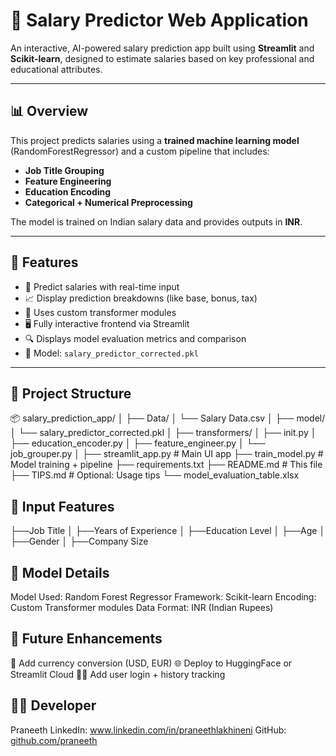 # 💼 Salary Predictor Web Application

An interactive, AI-powered salary prediction app built using **Streamlit** and **Scikit-learn**, designed to estimate salaries based on key professional and educational attributes.

---

## 📊 Overview

This project predicts salaries using a **trained machine learning model** (RandomForestRegressor) and a custom pipeline that includes:

- **Job Title Grouping**
- **Feature Engineering**
- **Education Encoding**
- **Categorical + Numerical Preprocessing**

The model is trained on Indian salary data and provides outputs in **INR**.

---

## 🚀 Features

- 🎯 Predict salaries with real-time input
- 📈 Display prediction breakdowns (like base, bonus, tax)
- 🧠 Uses custom transformer modules
- 🖥️ Fully interactive frontend via Streamlit
- 🔍 Displays model evaluation metrics and comparison
- 💾 Model: `salary_predictor_corrected.pkl`

---

## 📁 Project Structure
📦 salary_prediction_app/
│
├── Data/
│ └── Salary Data.csv
│
├── model/
│ └── salary_predictor_corrected.pkl
│
├── transformers/
│ ├── init.py
│ ├── education_encoder.py
│ ├── feature_engineer.py
│ └── job_grouper.py
│
├── streamlit_app.py # Main UI app
├── train_model.py # Model training + pipeline
├── requirements.txt
├── README.md # This file
├── TIPS.md # Optional: Usage tips
└── model_evaluation_table.xlsx

## 🧠 Input Features
├──Job Title
│
├──Years of Experience
│
├──Education Level
│
├──Age
│
├──Gender
│
├──Company Size

## 🔐 Model Details

Model Used: Random Forest Regressor
Framework: Scikit-learn
Encoding: Custom Transformer modules
Data Format: INR (Indian Rupees)

## 📌 Future Enhancements
💱 Add currency conversion (USD, EUR)
🌐 Deploy to HuggingFace or Streamlit Cloud
🧑‍💻 Add user login + history tracking

## 👨‍💻 Developer
Praneeth
LinkedIn: www.linkedin.com/in/praneethlakhineni
GitHub: [github.com/praneeth](https://github.com/PraneethL)




